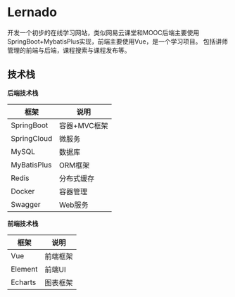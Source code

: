 # Lernado

开发一个初步的在线学习网站，类似网易云课堂和MOOC后端主要使用SpringBoot+MybatisPlus实现，前端主要使用Vue，是一个学习项目。
包括讲师管理的前端与后端，课程搜索与课程发布等。

## 技术栈

**后端技术栈**

| 框架 | 说明 |
| --- | --- |
| SpringBoot | 容器+MVC框架 |
| SpringCloud | 微服务 |
| MySQL | 数据库 |
| MyBatisPlus | ORM框架 |
| Redis | 分布式缓存 |
| Docker | 容器管理 |
| Swagger | Web服务 |

**前端技术栈**

 | 框架 | 说明 |
 | --- | --- |
 | Vue | 前端框架 |
 | Element | 前端UI |
 | Echarts | 图表框架 |
